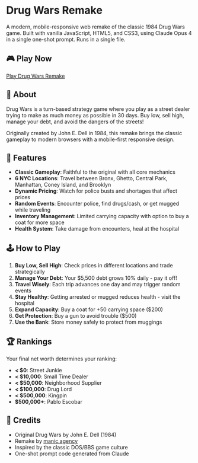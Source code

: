 # Drug Wars Remake

A modern, mobile-responsive web remake of the classic 1984 Drug Wars game. Built with vanilla JavaScript, HTML5, and CSS3, using Claude Opus 4 in a single one-shot prompt. Runs in a single file.

## 🎮 Play Now

[Play Drug Wars Remake](https://manicinc.github.io/drug-wars/)

## 📖 About

Drug Wars is a turn-based strategy game where you play as a street dealer trying to make as much money as possible in 30 days. Buy low, sell high, manage your debt, and avoid the dangers of the streets!

Originally created by John E. Dell in 1984, this remake brings the classic gameplay to modern browsers with a mobile-first responsive design.

## 🎯 Features

- **Classic Gameplay**: Faithful to the original with all core mechanics
- **6 NYC Locations**: Travel between Bronx, Ghetto, Central Park, Manhattan, Coney Island, and Brooklyn
- **Dynamic Pricing**: Watch for police busts and shortages that affect prices
- **Random Events**: Encounter police, find drugs/cash, or get mugged while traveling
- **Inventory Management**: Limited carrying capacity with option to buy a coat for more space
- **Health System**: Take damage from encounters, heal at the hospital

## 🕹️ How to Play

1. **Buy Low, Sell High**: Check prices in different locations and trade strategically
2. **Manage Your Debt**: Your $5,500 debt grows 10% daily - pay it off!
3. **Travel Wisely**: Each trip advances one day and may trigger random events
4. **Stay Healthy**: Getting arrested or mugged reduces health - visit the hospital
5. **Expand Capacity**: Buy a coat for +50 carrying space ($200)
6. **Get Protection**: Buy a gun to avoid trouble ($500)
7. **Use the Bank**: Store money safely to protect from muggings

## 🏆 Rankings

Your final net worth determines your ranking:

- **< $0**: Street Junkie
- **< $10,000**: Small Time Dealer  
- **< $50,000**: Neighborhood Supplier
- **< $100,000**: Drug Lord
- **< $500,000**: Kingpin
- **$500,000+**: Pablo Escobar

## 🙏 Credits

- Original Drug Wars by John E. Dell (1984)
- Remake by [manic.agency](https://manic.agency)
- Inspired by the classic DOS/BBS game culture
- One-shot prompt code generated from Claude